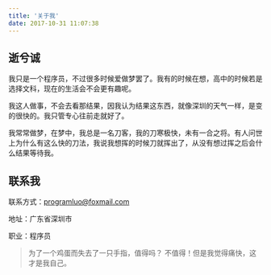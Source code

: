 ```yaml
---
title: '关于我'
date: 2017-10-31 11:07:38
---
```


## 逝兮诚
​    我只是一个程序员，不过很多时候爱做梦罢了。我有的时候在想，高中的时候若是选择文科，现在的生活会不会更有趣呢。

​    我这人做事，不会去看那结果，因我认为结果这东西，就像深圳的天气一样，是变的很快的。我只管专心往前走就好了。

​    我常常做梦，在梦中，我总是一名刀客，我的刀寒极快，未有一合之将。有人问世上为什么有这么快的刀法，我说我想挥的时候刀就挥出了，从没有想过挥之后会什么结果等待我。

## 联系我

联系方式：programluo@foxmail.com

地址：广东省深圳市

职业：程序员

> 为了一个鸡蛋而失去了一只手指，值得吗？
> 不值得！但是我觉得痛快，这才是我自己。
